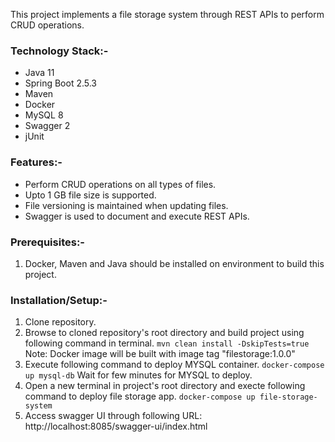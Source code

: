 This project implements a file storage system through REST APIs to perform CRUD operations.

### Technology Stack:-
* Java 11
* Spring Boot 2.5.3
* Maven
* Docker
* MySQL 8
* Swagger 2
* jUnit

### Features:-
* Perform CRUD operations on all types of files.
* Upto 1 GB file size is supported.
* File versioning is maintained when updating files. 
* Swagger is used to document and execute REST APIs.

### Prerequisites:-
1) Docker, Maven and Java should be installed on environment to build this project.

### Installation/Setup:-
1) Clone repository.
2) Browse to cloned repository's root directory and build project using following command in terminal.
   ```mvn clean install -DskipTests=true```
   Note: Docker image will be built with image tag "filestorage:1.0.0"
3) Execute following command to deploy MYSQL container.
   ```docker-compose up mysql-db```
   Wait for few minutes for MYSQL to deploy.
4) Open a new terminal in project's root directory and execte following command to deploy file storage app.
   ```docker-compose up file-storage-system```
5) Access swagger UI through following URL: http://localhost:8085/swagger-ui/index.html
